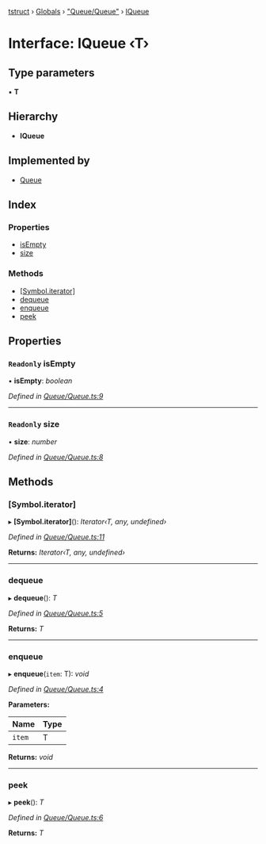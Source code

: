 [tstruct](../README.md) › [Globals](../globals.md) › ["Queue/Queue"](../modules/_queue_queue_.md) › [IQueue](_queue_queue_.iqueue.md)

# Interface: IQueue ‹**T**›

## Type parameters

▪ **T**

## Hierarchy

* **IQueue**

## Implemented by

* [Queue](../classes/_queue_queue_.queue.md)

## Index

### Properties

* [isEmpty](_queue_queue_.iqueue.md#readonly-isempty)
* [size](_queue_queue_.iqueue.md#readonly-size)

### Methods

* [[Symbol.iterator]](_queue_queue_.iqueue.md#[symbol.iterator])
* [dequeue](_queue_queue_.iqueue.md#dequeue)
* [enqueue](_queue_queue_.iqueue.md#enqueue)
* [peek](_queue_queue_.iqueue.md#peek)

## Properties

### `Readonly` isEmpty

• **isEmpty**: *boolean*

*Defined in [Queue/Queue.ts:9](https://github.com/powerofsoul/tstruct/blob/c7939b3/src/Queue/Queue.ts#L9)*

___

### `Readonly` size

• **size**: *number*

*Defined in [Queue/Queue.ts:8](https://github.com/powerofsoul/tstruct/blob/c7939b3/src/Queue/Queue.ts#L8)*

## Methods

###  [Symbol.iterator]

▸ **[Symbol.iterator]**(): *Iterator‹T, any, undefined›*

*Defined in [Queue/Queue.ts:11](https://github.com/powerofsoul/tstruct/blob/c7939b3/src/Queue/Queue.ts#L11)*

**Returns:** *Iterator‹T, any, undefined›*

___

###  dequeue

▸ **dequeue**(): *T*

*Defined in [Queue/Queue.ts:5](https://github.com/powerofsoul/tstruct/blob/c7939b3/src/Queue/Queue.ts#L5)*

**Returns:** *T*

___

###  enqueue

▸ **enqueue**(`item`: T): *void*

*Defined in [Queue/Queue.ts:4](https://github.com/powerofsoul/tstruct/blob/c7939b3/src/Queue/Queue.ts#L4)*

**Parameters:**

Name | Type |
------ | ------ |
`item` | T |

**Returns:** *void*

___

###  peek

▸ **peek**(): *T*

*Defined in [Queue/Queue.ts:6](https://github.com/powerofsoul/tstruct/blob/c7939b3/src/Queue/Queue.ts#L6)*

**Returns:** *T*
